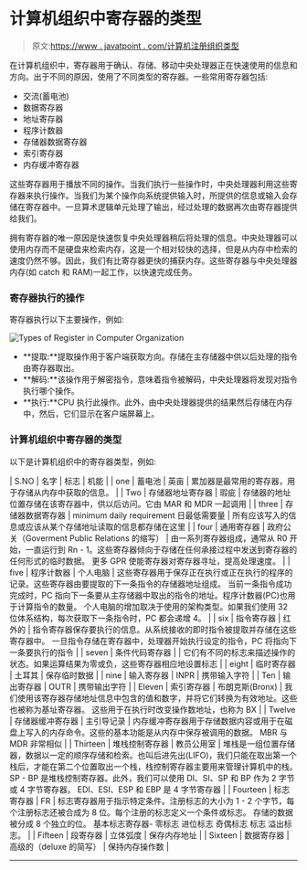 # 计算机组织中寄存器的类型

> 原文:[https://www . javatpoint . com/计算机注册组织类型](https://www.javatpoint.com/types-of-register-in-computer-organization)

在计算机组织中，寄存器用于确认、存储、移动中央处理器正在快速使用的信息和方向。出于不同的原因，使用了不同类型的寄存器。一些常用寄存器包括:

*   交流(蓄电池)
*   数据寄存器
*   地址寄存器
*   程序计数器
*   存储器数据寄存器
*   索引寄存器
*   内存缓冲寄存器

这些寄存器用于播放不同的操作。当我们执行一些操作时，中央处理器利用这些寄存器来执行操作。当我们为某个操作向系统提供输入时，所提供的信息或输入会存储在寄存器中。一旦算术逻辑单元处理了输出，经过处理的数据再次由寄存器提供给我们。

拥有寄存器的唯一原因是快速恢复中央处理器稍后将处理的信息。中央处理器可以使用内存而不是硬盘来检索内存，这是一个相对较快的选择，但是从内存中检索的速度仍然不够。因此，我们有比寄存器更快的捕获内存。这些寄存器与中央处理器内存(如 catch 和 RAM)一起工作，以快速完成任务。

### 寄存器执行的操作

寄存器执行以下主要操作，例如:

![Types of Register in Computer Organization](../Images/e337c33b3073322fc2fa034446933d0e.png)

*   **提取:**提取操作用于客户端获取方向。存储在主存储器中供以后处理的指令由寄存器取出。
*   **解码:**该操作用于解密指令，意味着指令被解码，中央处理器将发现对指令执行哪个操作。
*   **执行:**CPU 执行此操作。此外，由中央处理器提供的结果然后存储在内存中，然后，它们显示在客户端屏幕上。

### 计算机组织中寄存器的类型

以下是计算机组织中的寄存器类型，例如:

| S.NO | 名字 | 标志 | 机能 |
| one | 蓄电池 | 英亩 | 累加器是最常用的寄存器，用于存储从内存中获取的信息。 |
| Two | 存储器地址寄存器 | 瑕疵 | 存储器的地址位置存储在该寄存器中，供以后访问。它由 MAR 和 MDR 一起调用 |
| three | 存储器数据寄存器 | minimum daily requirement 日最低需要量 | 所有应该写入的信息或应该从某个存储地址读取的信息都存储在这里 |
| four | 通用寄存器 | 政府公关（Goverment Public Relations 的缩写） | 由一系列寄存器组成，通常从 R0 开始，一直运行到 Rn - 1。这些寄存器倾向于存储在任何承接过程中发送到寄存器的任何形式的临时数据。
更多 GPR 使能寄存器对寄存器寻址，提高处理速度。 |
| five | 程序计数器 | 个人电脑 | 这些寄存器用于保存正在执行或正在执行的程序的记录。这些寄存器由要提取的下一条指令的存储器地址组成。
当前一条指令成功完成时，PC 指向下一条要从主存储器中取出的指令的地址。程序计数器(PC)也用于计算指令的数量。
个人电脑的增加取决于使用的架构类型。如果我们使用 32 位体系结构，每次获取下一条指令时，PC 都会递增 4。 |
| six | 指令寄存器 | 红外的 | 指令寄存器保存要执行的信息。从系统接收的即时指令被提取并存储在这些寄存器中。
一旦指令存储在寄存器中，处理器开始执行设定的指令，PC 将指向下一条要执行的指令 |
| seven | 条件代码寄存器 |  | 它们有不同的标志来描述操作的状态。如果运算结果为零或负，这些寄存器相应地设置标志 |
| eight | 临时寄存器 | 土耳其 | 保存临时数据 |
| nine | 输入寄存器 | INPR | 携带输入字符 |
| Ten | 输出寄存器 | OUTR | 携带输出字符 |
| Eleven | 索引寄存器 | 布朗克斯(Bronx) | 我们使用该寄存器存储地址信息中包含的值和数字，并将它们转换为有效地址。这些也被称为基址寄存器。
这些用于在执行时改变操作数地址，也称为 BX |
| Twelve | 存储器缓冲寄存器 | 主引导记录 | 内存缓冲寄存器用于存储数据内容或用于在磁盘上写入的内存命令。这些的基本功能是从内存中保存被调用的数据。
MBR 与 MDR 非常相似 |
| Thirteen | 堆栈控制寄存器 | 教员公用室 | 堆栈是一组位置存储器，数据以一定的顺序存储和检索。也叫后进先出(LIFO)，我们只能在取出第一个栈后，才能在第二个位置取出一个栈，栈控制寄存器主要用来管理计算机中的栈。
SP - BP 是堆栈控制寄存器。此外，我们可以使用 DI、SI、SP 和 BP 作为 2 字节或 4 字节寄存器。
EDI、ESI、ESP 和 EBP 是 4 字节寄存器 |
| Fourteen | 标志寄存器 | FR | 标志寄存器用于指示特定条件。注册标志的大小为 1 - 2 个字节，每个注册标志还被合成为 8 位。每个注册的标志定义一个条件或标志。
存储的数据被分成 8 个独立的位。
基本标志寄存器-
零标志
进位标志
奇偶标志
标志
溢出标志。 |
| Fifteen | 段寄存器 | 立体弧度 | 保存内存地址 |
| Sixteen | 数据寄存器 | 高级的（deluxe 的简写） | 保持内存操作数 |

* * *